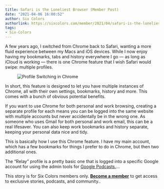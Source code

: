 ```yaml
---
title: Safari is the Loneliest Browser (Member Post)
date: "2021-04-06 16:00:52"
author: Six Colors
authorlink: https://sixcolors.com/member/2021/04/safari-is-the-loneliest-browser/
tags:
- Six-Colors
---
```

<p>A few years ago, I switched from Chrome back to Safari, wanting a more fluid experience between my Macs and iOS devices. While I now enjoy having my bookmarks, tabs and history everywhere I go — as long as iCloud is working — there is one Chrome feature that I wish Safari would swipe: multiple profiles.</p>
<figure><img src="https://i0.wp.com/sixcolors.com/wp-content/uploads/2021/03/chrome-profiles.png?ssl=1" alt="Profile Switching in Chrome" data-image-w="" data-image-h="" class=" jetpack-broken-image" data-recalc-dims="1"/></figure><p>In short, this feature is designed to let you have multiple instances of Chrome, all with their own settings, bookmarks, history and more. This comes with a bunch of obvious potential benefits.</p>
<p>If you want to use Chrome for both personal and work browsing, creating a separate profile for each means you can be logged into the same website with multiple accounts but never accidentally be in the wrong one. As someone who uses Gmail for both personal and work email, this can be a real lifesaver. You can also keep work bookmarks and history separate, keeping your personal data nice and tidy.</p>
<p>This is basically how I use this Chrome feature. I have my main account, which has a few bookmarks for things I prefer to do in Chrome, but then two additional ones.</p>
<p>The “Relay” profile is a pretty basic one that is logged into a specific Google account for using the admin tools for <a href="https://podcasts.google.com">Google Podcasts.</a>&#8230;</p> <p>This story is for Six Colors members only. <strong><a href="https://sixcolors.com/subscribe/">Become a member</a></strong> to get access to exclusive stories, podcasts, and community..</p>